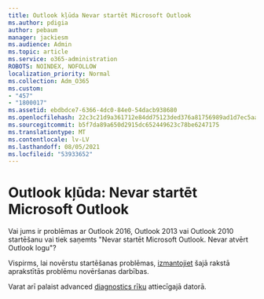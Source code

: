 ```yaml
---
title: Outlook kļūda Nevar startēt Microsoft Outlook
ms.author: pdigia
author: pebaum
manager: jackiesm
ms.audience: Admin
ms.topic: article
ms.service: o365-administration
ROBOTS: NOINDEX, NOFOLLOW
localization_priority: Normal
ms.collection: Adm_O365
ms.custom:
- "457"
- "1800017"
ms.assetid: ebdbdce7-6366-4dc0-84e0-54dacb938680
ms.openlocfilehash: 22c3c21d9a361712e84dd75123ded376a81756989ad1d7ec5aa573e0046c04b8
ms.sourcegitcommit: b5f7da89a650d2915dc652449623c78be6247175
ms.translationtype: MT
ms.contentlocale: lv-LV
ms.lasthandoff: 08/05/2021
ms.locfileid: "53933652"
---
```

# <a name="outlook-error-cannot-start-microsoft-outlook"></a>Outlook kļūda: Nevar startēt Microsoft Outlook

Vai jums ir problēmas ar Outlook 2016, Outlook 2013 vai Outlook 2010 startēšanu vai tiek saņemts "Nevar startēt Microsoft Outlook. Nevar atvērt Outlook logu"?
  
Vispirms, lai novērstu startēšanas problēmas, [izmantojiet](https://support.office.com/article/I-can-t-start-Microsoft-Outlook-2016-2013-or-2010-or-receive-the-error-Cannot-start-Microsoft-Office-Outlook-Cannot-open-the-Outlook-Window-d1f69da6-b333-4650-97bf-4d77bd7abb85) šajā rakstā aprakstītās problēmu novēršanas darbības. 
  
Varat arī palaist advanced [diagnostics rīku](https://aka.ms/SaRA-OutlookAdvDiagnostics) attiecīgajā datorā.